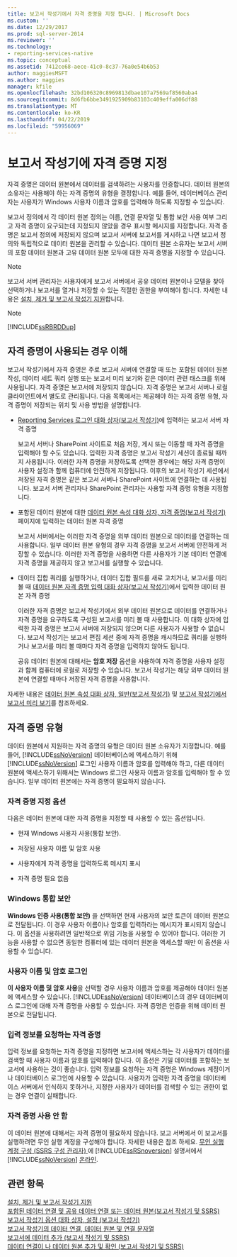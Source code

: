 ```yaml
---
title: 보고서 작성기에서 자격 증명을 지정 합니다. | Microsoft Docs
ms.custom: ''
ms.date: 12/29/2017
ms.prod: sql-server-2014
ms.reviewer: ''
ms.technology:
- reporting-services-native
ms.topic: conceptual
ms.assetid: 7412ce68-aece-41c0-8c37-76a0e54b6b53
author: maggiesMSFT
ms.author: maggies
manager: kfile
ms.openlocfilehash: 32bd106320c8969813dbae107a7569af8560aba4
ms.sourcegitcommit: 8d6fb6bbe3491925909b83103c409effa006df88
ms.translationtype: MT
ms.contentlocale: ko-KR
ms.lasthandoff: 04/22/2019
ms.locfileid: "59956069"
---
```

# <a name="specify-credentials-in-report-builder"></a>보고서 작성기에 자격 증명 지정
  자격 증명은 데이터 원본에서 데이터를 검색하려는 사용자를 인증합니다. 데이터 원본의 소유자는 사용해야 하는 자격 증명의 유형을 결정합니다. 예를 들어, 데이터베이스 관리자는 사용자가 Windows 사용자 이름과 암호를 입력해야 하도록 지정할 수 있습니다.  
  
 보고서 정의에서 각 데이터 원본 정의는 이름, 연결 문자열 및 통합 보안 사용 여부 그리고 자격 증명이 요구되는데 지정되지 않았을 경우 표시할 메시지를 지정합니다. 자격 증명은 보고서 정의에 저장되지 않으며 보고서 서버에 보고서를 게시하고 나면 보고서 정의와 독립적으로 데이터 원본을 관리할 수 있습니다. 데이터 원본 소유자는 보고서 서버의 포함 데이터 원본과 고유 데이터 원본 모두에 대한 자격 증명을 지정할 수 있습니다.  
  
> [!NOTE]  
>  보고서 서버 관리자는 사용자에게 보고서 서버에서 공유 데이터 원본이나 모델을 찾아 선택하거나 보고서를 열거나 저장할 수 있는 적절한 권한을 부여해야 합니다. 자세한 내용은 [설치, 제거 및 보고서 작성기 지원](../../2014/reporting-services/install-uninstall-and-report-builder-support.md)합니다.  
  
> [!NOTE]  
>  [!INCLUDE[ssRBRDDup](../includes/ssrbrddup-md.md)]  
  
## <a name="understanding-when-credentials-are-used"></a>자격 증명이 사용되는 경우 이해  
 보고서 작성기에서 자격 증명은 주로 보고서 서버에 연결할 때 또는 포함된 데이터 원본 작성, 데이터 세트 쿼리 실행 또는 보고서 미리 보기와 같은 데이터 관련 태스크를 위해 사용됩니다. 자격 증명은 보고서에 저장되지 않습니다. 자격 증명은 보고서 서버나 로컬 클라이언트에서 별도로 관리됩니다. 다음 목록에서는 제공해야 하는 자격 증명 유형, 자격 증명이 저장되는 위치 및 사용 방법을 설명합니다.  
  
-   [Reporting Services 로그인 대화 상자&#40;보고서 작성기&#41;](report-builder/reporting-services-login-dialog-box-report-builder.md)에 입력하는 보고서 서버 자격 증명  
  
     보고서 서버나 SharePoint 사이트로 처음 저장, 게시 또는 이동할 때 자격 증명을 입력해야 할 수도 있습니다. 입력한 자격 증명은 보고서 작성기 세션이 종료될 때까지 사용됩니다. 이러한 자격 증명을 저장하도록 선택한 경우에는 해당 자격 증명이 사용자 설정과 함께 컴퓨터에 안전하게 저장됩니다. 이후의 보고서 작성기 세션에서 저장된 자격 증명은 같은 보고서 서버나 SharePoint 사이트에 연결하는 데 사용됩니다. 보고서 서버 관리자나 SharePoint 관리자는 사용할 자격 증명 유형을 지정합니다.  
  
-   포함된 데이터 원본에 대한 [데이터 원본 속성 대화 상자, 자격 증명&#40;보고서 작성기&#41;](../../2014/reporting-services/data-source-properties-dialog-box-credentials-report-builder.md) 페이지에 입력하는 데이터 원본 자격 증명  
  
     보고서 서버에서는 이러한 자격 증명을 외부 데이터 원본으로 데이터를 연결하는 데 사용합니다. 일부 데이터 원본 유형의 경우 자격 증명을 보고서 서버에 안전하게 저장할 수 있습니다. 이러한 자격 증명을 사용하면 다른 사용자가 기본 데이터 연결에 자격 증명을 제공하지 않고 보고서를 실행할 수 있습니다.  
  
-   데이터 집합 쿼리를 실행하거나, 데이터 집합 필드를 새로 고치거나, 보고서를 미리 볼 때 [데이터 원본 자격 증명 입력 대화 상자&#40;보고서 작성기&#41;](report-data/enter-data-source-credentials-dialog-box-report-builder.md)에서 입력한 데이터 원본 자격 증명  
  
     이러한 자격 증명은 보고서 작성기에서 외부 데이터 원본으로 데이터를 연결하거나 자격 증명을 요구하도록 구성된 보고서를 미리 볼 때 사용합니다. 이 대화 상자에 입력한 자격 증명은 보고서 서버에 저장되지 않으며 다른 사용자가 사용할 수 없습니다. 보고서 작성기는 보고서 편집 세션 중에 자격 증명을 캐시하므로 쿼리를 실행하거나 보고서를 미리 볼 때마다 자격 증명을 입력하지 않아도 됩니다.  
  
     공유 데이터 원본에 대해서는 **암호 저장** 옵션을 사용하여 자격 증명을 사용자 설정과 함께 컴퓨터에 로컬로 저장할 수 있습니다. 보고서 작성기는 해당 외부 데이터 원본에 연결할 때마다 저장된 자격 증명을 사용합니다.  
  
 자세한 내용은 [데이터 원본 속성 대화 상자, 일반&#40;보고서 작성기&#41;](../../2014/reporting-services/data-source-properties-dialog-box-general-report-builder.md) 및 [보고서 작성기에서 보고서 미리 보기](report-builder/previewing-reports-in-report-builder.md)를 참조하세요.  
  
## <a name="types-of-credentials"></a>자격 증명 유형  
 데이터 원본에서 지원하는 자격 증명의 유형은 데이터 원본 소유자가 지정합니다. 예를 들어, [!INCLUDE[ssNoVersion](../includes/ssnoversion-md.md)] 데이터베이스에 액세스하기 위해 [!INCLUDE[ssNoVersion](../includes/ssnoversion-md.md)] 로그인 사용자 이름과 암호를 입력해야 하고, 다른 데이터 원본에 액세스하기 위해서는 Windows 로그인 사용자 이름과 암호를 입력해야 할 수 있습니다. 일부 데이터 원본에는 자격 증명이 필요하지 않습니다.  
  
### <a name="options-for-specifying-credentials"></a>자격 증명 지정 옵션  
 다음은 데이터 원본에 대한 자격 증명을 지정할 때 사용할 수 있는 옵션입니다.  
  
-   현재 Windows 사용자 사용(통합 보안).  
  
-   저장된 사용자 이름 및 암호 사용  
  
-   사용자에게 자격 증명을 입력하도록 메시지 표시  
  
-   자격 증명 필요 없음  
  
### <a name="windows-integrated-security"></a>Windows 통합 보안  
 **Windows 인증 사용(통합 보안)** 을 선택하면 현재 사용자의 보안 토큰이 데이터 원본으로 전달됩니다. 이 경우 사용자 이름이나 암호를 입력하라는 메시지가 표시되지 않습니다. 이 옵션을 사용하려면 일반적으로 위임 기능을 사용할 수 있어야 합니다. 이러한 기능을 사용할 수 없으면 동일한 컴퓨터에 있는 데이터 원본을 액세스할 때만 이 옵션을 사용할 수 있습니다.  
  
### <a name="user-name-and-password-login"></a>사용자 이름 및 암호 로그인  
 **이 사용자 이름 및 암호 사용**을 선택할 경우 사용자 이름과 암호를 제공해야 데이터 원본에 액세스할 수 있습니다. [!INCLUDE[ssNoVersion](../includes/ssnoversion-md.md)] 데이터베이스의 경우 데이터베이스 로그인에 대해 자격 증명을 사용할 수 있습니다. 자격 증명은 인증을 위해 데이터 원본으로 전달됩니다.  
  
### <a name="prompted-credentials"></a>입력 정보를 요청하는 자격 증명  
 입력 정보를 요청하는 자격 증명을 지정하면 보고서에 액세스하는 각 사용자가 데이터를 검색할 때 사용자 이름과 암호를 입력해야 합니다. 이 옵션은 기밀 데이터를 포함하는 보고서에 사용하는 것이 좋습니다. 입력 정보를 요청하는 자격 증명은 Windows 계정이거나 데이터베이스 로그인에 사용할 수 있습니다. 사용자가 입력한 자격 증명을 데이터베이스 서버에서 인식하지 못하거나, 지정한 사용자가 데이터를 검색할 수 있는 권한이 없는 경우 연결이 실패합니다.  
  
### <a name="no-credentials"></a>자격 증명 사용 안 함  
 이 데이터 원본에 대해서는 자격 증명이 필요하지 않습니다. 보고 서버에서 이 보고서를 실행하려면 무인 실행 계정을 구성해야 합니다. 자세한 내용은 참조 하세요. [무인 실행 계정 구성 &#40;SSRS 구성 관리자&#41; ](install-windows/configure-the-unattended-execution-account-ssrs-configuration-manager.md) 에 [!INCLUDE[ssRSnoversion](../includes/ssrsnoversion-md.md)] 설명서에서 [!INCLUDE[ssNoVersion](../includes/ssnoversion-md.md)] [온라인](https://go.microsoft.com/fwlink/?linkid=121312).  
  
## <a name="see-also"></a>관련 항목  
 [설치, 제거 및 보고서 작성기 지원](../../2014/reporting-services/install-uninstall-and-report-builder-support.md)   
 [포함된 데이터 연결 및 공유 데이터 연결 또는 데이터 원본&#40;보고서 작성기 및 SSRS&#41;](../../2014/reporting-services/embedded-and-shared-data-connections-or-data-sources-report-builder-and-ssrs.md)   
 [보고서 작성기 옵션 대화 상자, 설정 &#40;보고서 작성기&#41;](report-builder/set-default-options-for-report-builder.md)   
 [보고서 작성기의 데이터 연결, 데이터 원본 및 연결 문자열](../../2014/reporting-services/data-connections-data-sources-and-connection-strings-in-report-builder.md)   
 [보고서에 데이터 추가 &#40;보고서 작성기 및 SSRS&#41;](report-data/report-datasets-ssrs.md)   
 [데이터 연결이 나 데이터 원본 추가 및 확인 &#40;보고서 작성기 및 SSRS&#41;](report-data/add-and-verify-a-data-connection-report-builder-and-ssrs.md)  
  
  
